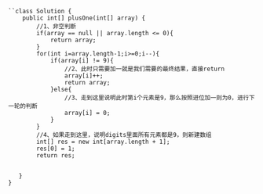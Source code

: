     ``class Solution {
	    public int[] plusOne(int[] array) {
	        //1、非空判断
	        if(array == null || array.length <= 0){
	            return array;
	        }
	        for(int i=array.length-1;i>=0;i--){
	            if(array[i] != 9){
	                //2、此时只需要加一就是我们需要的最终结果，直接return
	                array[i]++;
	                return array;
	            }else{
	                //3、走到这里说明此时第i个元素是9，那么按照进位加一则为0，进行下一轮的判断
	                array[i] = 0;
	            }
	        }
	        //4、如果走到这里，说明digits里面所有元素都是9，则新建数组
	        int[] res = new int[array.length + 1];
	        res[0] = 1;
	        return res;
	        

       }
    }